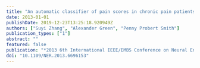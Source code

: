 ```yaml
---
title: "An automatic classifier of pain scores in chronic pain patients from local field potentials recordings"
date: 2013-01-01
publishDate: 2019-12-23T13:25:18.920949Z
authors: ["Suyi Zhang", "Alexander Green", "Penny Probert Smith"]
publication_types: ["1"]
abstract: ""
featured: false
publication: "*2013 6th International IEEE/EMBS Conference on Neural Engineering (NER)*"
doi: "10.1109/NER.2013.6696153"
---
```


